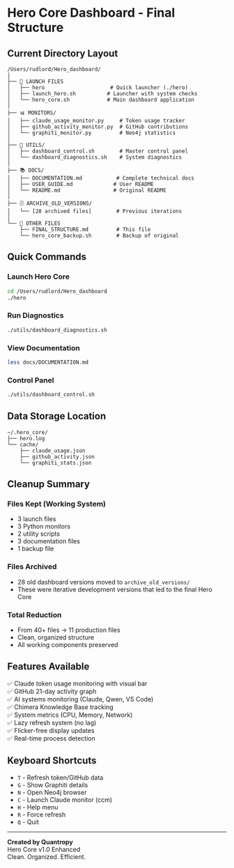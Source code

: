 # Hero Core Dashboard - Final Structure

## Current Directory Layout

```
/Users/rudlord/Hero_dashboard/
│
├── 🚀 LAUNCH FILES
│   ├── hero                     # Quick launcher (./hero)
│   ├── launch_hero.sh          # Launcher with system checks
│   └── hero_core.sh            # Main dashboard application
│
├── 📊 MONITORS/
│   ├── claude_usage_monitor.py     # Token usage tracker
│   ├── github_activity_monitor.py  # GitHub contributions
│   └── graphiti_monitor.py         # Neo4j statistics
│
├── 🔧 UTILS/
│   ├── dashboard_control.sh        # Master control panel
│   └── dashboard_diagnostics.sh    # System diagnostics
│
├── 📚 DOCS/
│   ├── DOCUMENTATION.md           # Complete technical docs
│   ├── USER_GUIDE.md             # User README
│   └── README.md                 # Original README
│
├── 🗄️ ARCHIVE_OLD_VERSIONS/
│   └── [28 archived files]        # Previous iterations
│
└── 📝 OTHER FILES
    ├── FINAL_STRUCTURE.md         # This file
    └── hero_core_backup.sh        # Backup of original

```

## Quick Commands

### Launch Hero Core
```bash
cd /Users/rudlord/Hero_dashboard
./hero
```

### Run Diagnostics
```bash
./utils/dashboard_diagnostics.sh
```

### View Documentation
```bash
less docs/DOCUMENTATION.md
```

### Control Panel
```bash
./utils/dashboard_control.sh
```

## Data Storage Location
```
~/.hero_core/
├── hero.log
└── cache/
    ├── claude_usage.json
    ├── github_activity.json
    └── graphiti_stats.json
```

## Cleanup Summary

### Files Kept (Working System)
- 3 launch files
- 3 Python monitors
- 2 utility scripts
- 3 documentation files
- 1 backup file

### Files Archived
- 28 old dashboard versions moved to `archive_old_versions/`
- These were iterative development versions that led to the final Hero Core

### Total Reduction
- From 40+ files → 11 production files
- Clean, organized structure
- All working components preserved

## Features Available

✅ Claude token usage monitoring with visual bar  
✅ GitHub 21-day activity graph  
✅ AI systems monitoring (Claude, Qwen, VS Code)  
✅ Chimera Knowledge Base tracking  
✅ System metrics (CPU, Memory, Network)  
✅ Lazy refresh system (no lag)  
✅ Flicker-free display updates  
✅ Real-time process detection  

## Keyboard Shortcuts

- `T` - Refresh token/GitHub data
- `G` - Show Graphiti details  
- `N` - Open Neo4j browser
- `C` - Launch Claude monitor (ccm)
- `H` - Help menu
- `R` - Force refresh
- `Q` - Quit

---

**Created by Quantropy**  
Hero Core v1.0 Enhanced  
Clean. Organized. Efficient.
